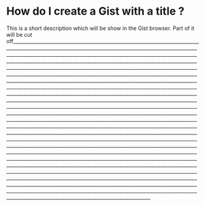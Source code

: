 # How do I create a Gist with a title ?
This is a short description which will be show in the Gist browser. Part of it will be cut off_________________________________________________________________________________________________________________________________________________________________________________________________________________________________________________________________________________________________________________________________________________________________________________________________________________________________________________________________________________________________________________________________________________________________________________________________________________________________________________________________________________________________________________________________________________________________________________________________________________________________________________________________________________________________________________________________________________________________________________________________________________________________________________________________________________________________________________________________________________________________________________________________________________________________________________________________________________________________________________________________________________________________________________________________________________________________________________________________________________________________________________________________________________________________________________________________________________________________________________________________________________________________________________________________________________________________________________________________________________________________________________________________________________________________________________________________________________________________________________________________________